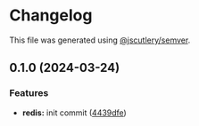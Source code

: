 # Changelog

This file was generated using [@jscutlery/semver](https://github.com/jscutlery/semver).

## 0.1.0 (2024-03-24)


### Features

* **redis:** init commit ([4439dfe](https://github.com/rhinobase/hono-rate-limiter/commit/4439dfe9e960aedfff04f43c943e6d69f2ccf0e0))
